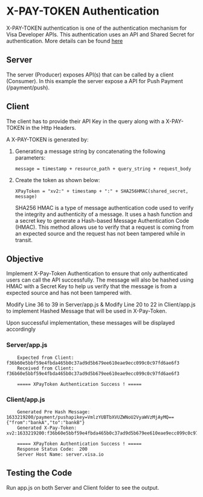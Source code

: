 # X-PAY-TOKEN Authentication
X-PAY-TOKEN authentication is one of the authentication mechanism for Visa Developer APIs. This authentication uses an API and Shared Secret for authentication. More details can be found [here](https://developer.visa.com/pages/working-with-visa-apis/x-pay-token)

## Server
The server (Producer) exposes API(s) that can be called by a client (Consumer). In this example the server expose a API for Push Payment (/payment/push).

## Client
The client has to provide their API Key in the query along with a X-PAY-TOKEN in the Http Headers.

A X-PAY-TOKEN is generated by:

1. Generating a message string by concatenating the following parameters:
   ```
   message = timestamp + resource_path + query_string + request_body
   ```

2. Create the token as shown below:
   ```
   XPayToken = "xv2:" + timestamp + ":" + SHA256HMAC(shared_secret, message)
   ``` 
   SHA256 HMAC is a type of message authentication code used to verify the integrity and authenticity of a message. It uses a hash function and a secret key to generate a Hash-based Message Authentication Code (HMAC).
   This method allows use to verify that a request is coming from an expected source and the request has not been tampered while in transit.

## Objective
Implement X-Pay-Token Authentication to ensure that only authenticated users can call the API successfully. The message will also be hashed using HMAC with a Secret Key to help us verify that the message is from a expected source and has not been tampered with.

Modify Line 36 to 39 in Server/app.js & Modify Line 20 to 22 in Client/app.js to implement Hashed Message that will be used in X-Pay-Token.

Upon successful implementation, these messages will be displayed accordingly

### Server/app.js
```
    Expected from Client: f36b60e5bbf59e4fbda465b0c37ad9d5b679ee610eae9ecc099c0c97fd6ae6f3
    Received from Client: f36b60e5bbf59e4fbda465b0c37ad9d5b679ee610eae9ecc099c0c97fd6ae6f3

    ===== XPayToken Authentication Success ! =====
```
### Client/app.js
```
    Generated Pre Hash Message: 1633219200/payment/pushapikey=VmlzYUBTbXVUZWNoU2VyaWVzMjAyMQ=={"from":"bankA","to":"bankB"}
    Generated X-Pay-Token: xv2:1633219200:f36b60e5bbf59e4fbda465b0c37ad9d5b679ee610eae9ecc099c0c97fd6ae6f3

    ===== XPayToken Authentication Success ! =====
    Response Status Code:  200
    Server Host Name: server.visa.io
```
## Testing the Code
Run app.js on both Server and Client folder to see the output.

